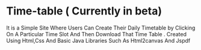 # Time-table ( Currently in beta)
It is a Simple Site Where Users Can Create Their Daily Timetable by Clicking On  A Particular Time Slot And Then Download That Time Table .
Created Using Html,Css And Basic Java Libraries Such As Html2canvas And Jspdf
